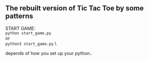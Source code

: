 ## The rebuilt version of Tic Tac Toe by some patterns

START GAME: \
`python start_game.py` \
or \
`python3 start_game.py` \

depends of how you set up your python..